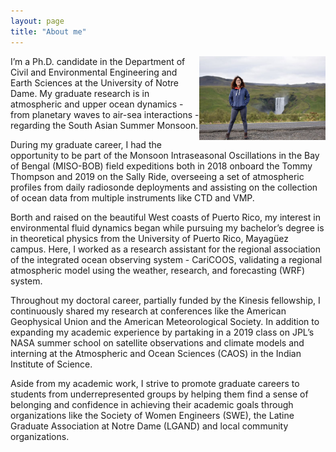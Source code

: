 ```yaml
---
layout: page
title: "About me"
---
```


<img align="right" width="40%" src="/assets/me.JPG">

I’m a Ph.D. candidate in the Department of Civil and Environmental Engineering and Earth Sciences at the University of Notre Dame. My graduate research is in atmospheric and upper ocean dynamics - from planetary waves to air-sea interactions - regarding the South Asian Summer Monsoon. 

During my graduate career, I had the opportunity to be part of the Monsoon Intraseasonal Oscillations in the Bay of Bengal (MISO-BOB) field expeditions both in 2018 onboard the Tommy Thompson and 2019 on the Sally Ride, overseeing a set of atmospheric profiles from daily radiosonde deployments and assisting on the collection of ocean data from multiple instruments like CTD and VMP.

Borth and raised on the beautiful West coasts of Puerto Rico, my interest in environmental fluid dynamics began while pursuing my bachelor’s degree is in theoretical physics from the University of Puerto Rico, Mayagüez campus. Here, I worked as a research assistant for the regional association of the integrated ocean observing system - CariCOOS, validating a regional atmospheric model using the weather, research, and forecasting (WRF) system.

Throughout my doctoral career, partially funded by the Kinesis fellowship, I continuously shared my research at conferences like the American Geophysical Union and the American Meteorological Society. In addition to expanding my academic experience by partaking in a 2019 class on JPL’s NASA summer school on satellite observations and climate models and interning at the Atmospheric and Ocean Sciences (CAOS) in the Indian Institute of Science.

Aside from my academic work, I strive to promote graduate careers to students from underrepresented groups by helping them find a sense of belonging and confidence in achieving their academic goals through organizations like the Society of Women Engineers (SWE), the Latine Graduate Association at Notre Dame (LGAND) and local community organizations.
